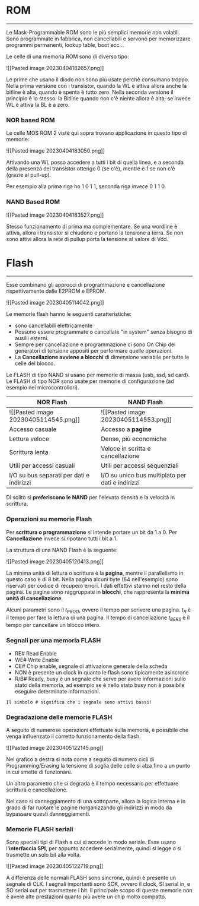 # ROM
---
Le Mask-Programmable ROM sono le più semplici memorie non volatili.
Sono programmate in fabbrica, non cancellabili e servono per memorizzare programmi permanenti, lookup table, boot ecc...

Le celle di una memoria ROM sono di diverso tipo:

![[Pasted image 20230404182657.png]]

Le prime che usano il diodo non sono più usate perchè consumano troppo.
Nella prima versione con i transistor, quando la WL è attiva allora anche la bitline è alta, quando è spenta è tutto zero.
Nella seconda versione il principio è lo stesso: la Bitline quando non c'è niente allora è alta; se invece WL è attiva la BL è a zero.

### NOR based ROM

Le celle MOS ROM 2 viste qui sopra trovano applicazione in questo tipo di memorie:

![[Pasted image 20230404183050.png]]

Attivando una WL posso accedere a tutti i bit di quella linea, e a seconda della presenza del transistor ottengo 0 (se c'è), mentre è 1 se non c'è (grazie al pull-up).

Per esempio alla prima riga ho 1 0 1 1, seconda riga invece 0 1 1 0.

### NAND Based ROM

![[Pasted image 20230404183527.png]]

Stesso funzionamento di prima ma complementare.
Se una wordline è attiva, allora i transistor si chiudono e portano la tensione a terra. Se non sono attivi allora la rete di pullup porta la tensione al valore di Vdd.


# Flash
---
Esse combinano gli approcci di programmazione e cancellazione rispettivamente dalle E2PROM e EPROM.

![[Pasted image 20230405114042.png]]

Le memorie flash hanno le seguenti caratteristiche:
- sono cancellabili elettricamente
- Possono essere programmate o cancellate "in system" senza bisogno di ausilii esterni.
- Sempre per cancellazione e programmazione ci sono On Chip dei generatori di tensione appositi per performare quelle operazioni.
- La **Cancellazione avviene a blocchi** di dimensione variabile per tutte le celle del blocco.

Le FLASH di tipo NAND si usano per memorie di massa (usb, ssd, sd card).
Le FLASH di tipo NOR sono usate per memorie di configurazione (ad esempio nei microcontrollori).

| NOR Flash                                | NAND Flash                           |
| ---------------------------------------- | ------------------------------------ |
| ![[Pasted image 20230405114545.png]]     | ![[Pasted image 20230405114553.png]] |
| Accesso casuale                          | Accesso a **pagine**                 |
| Lettura veloce                           | Dense, più economiche                |
| Scrittura lenta                          | Veloce in scritta e cancellazione    |
| Utili per accessi casuali                | Utili per accessi sequenziali        |
| I/O su bus separati per dati e indirizzi | I/O su unico bus multiplato per dati e indirizzi                                     |

Di solito si **preferiscono le NAND** per l'elevata densità e la velocità in scrittura.

### Operazioni su memorie Flash

Per **scrittura o programmazione** si intende portare un bit da 1 a 0.
Per **Cancellazione** invece si ripotano tutti i bit a 1.

La struttura di una NAND Flash è la seguente:

![[Pasted image 20230405120413.png]]

La minima unità di lettura o scrittura è la **pagina**, mentre il parallelismo in questo caso è di 8 bit.
Nella pagina alcuni byte (64 nell'esempio) sono riservati per codice di recupero errori. I dati effettivi stanno nel resto della pagina.
Le pagine sono raggruppate in **blocchi**, che rappresenta la **minima unità di cancellazione**.

Alcuni parametri sono il $t_{PROG}$, ovvero il tempo per scrivere una pagina.
$t_{R}$ è il tempo per fare la lettura di una pagina.
Il tempo di cancellazione $t_{BERS}$ è il tempo per cancellare un blocco intero.

### Segnali per una memoria FLASH

- RE# Read Enable
- WE# Write Enable
- CE# Chip enable, segnale di attivazione generale della scheda
- NON è presente un clock in quanto le flash sono tipicamente asincrone
- R/B# Ready, busy è un segnale che serve per avere informazioni sullo stato della memoria, ad esempio se è nello stato busy non è possibile eseguire determinate informazioni.

```ad-info
Il simbolo # significa che i segnale sono attivi bassi!
```


### Degradazione delle memorie FLASH

A seguito di numerose operazioni effettuate sulla memoria, è possibile che venga influenzato il corretto funzionamento della flash.

![[Pasted image 20230405122145.png]]

Nel grafico a destra si nota come a seguito di numero cicli di Programming/Erasing la tensione di soglia delle celle si alza fino a un punto in cui smette di funzionare.

Un altro parametro che si degrada è il tempo necessario per effettuare scrittura e cancellazione.

Nel caso si danneggiamento di una sottoparte, allora la logica interna è in grado di far ruotare le pagine riorganizzando gli indirizzi in modo da bypassare questi danneggiamenti.

### Memorie FLASH seriali

Sono speciali tipi di Flash a cui si accede in modo seriale.
Esse usano l'**interfaccia SPI**, per appunto accedere serialmente, quindi si legge o si trasmette un solo bit alla volta.

![[Pasted image 20230405122719.png]]

A differenza delle normali FLASH sono sincrone, quindi è presente un segnale di CLK.
I segnali importanti sono SCK, ovvero il clock, SI serial in, e SO serial out per trasmettere i bit.
Il principale scopo di queste memorie non è avere alte prestazioni quanto più avere un chip molto compatto.
